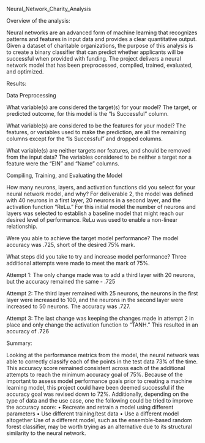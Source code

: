Neural_Network_Charity_Analysis

Overview of the analysis: 

Neural networks are an advanced form of machine learning that recognizes patterns and features in input data and provides a clear quantitative output.  Given a dataset of charitable organizations, the purpose of this analysis is to create a binary classifier that can predict whether applicants will be successful when provided with funding. The project delivers a neural network model that has been preprocessed, compiled, trained, evaluated, and optimized.

Results:

Data Preprocessing

What variable(s) are considered the target(s) for your model?
The target, or predicted outcome, for this model is the “Is Successful” column.

What variable(s) are considered to be the features for your model?
The features, or variables used to make the prediction, are all the remaining columns except for
the “Is Successful” and dropped columns.

What variable(s) are neither targets nor features, and should be removed from the input data?
The variables considered to be neither a target nor a feature were the “EIN” and “Name” columns.

Compiling, Training, and Evaluating the Model

How many neurons, layers, and activation functions did you select for your neural network model, and why?
For deliverable 2, the model was defined with 40 neurons in a first layer, 20 neurons in a second layer, and the activation function “ReLu.” For this initial model the number of neurons and layers was selected to establish a baseline model that might reach our desired level of performance.  ReLu was used to enable a non-linear relationship.

Were you able to achieve the target model performance?
The model accuracy was .725, short of the desired 75% mark.

What steps did you take to try and increase model performance?
Three additional attempts were made to meet the mark of 75%.

Attempt 1:  The only change made was to add a third layer with 20 neurons, but the accuracy remained the same - .725

Attempt 2:  The third layer remained with 25 neurons, the neurons in the first layer were increased to 100, and the neurons in the second layer were increased to 50 neurons.  The accuracy was .727.

Attempt 3:  The last change was keeping the changes made in attempt 2 in place and only change the activation function to “TANH.”  This resulted in an accuracy of .726

Summary:

Looking at the performance metrics from the model, the neural network was able to correctly classify each of the points in the test data 73% of the time.  This accuracy score remained consistent across each of the additional attempts to reach the minimum accuracy goal of 75%. 
Because of the important to assess model performance goals prior to creating a machine learning model, this project could have been deemed successful if the accuracy goal was revised down to 72%.  Additionally, depending on the type of data and the use case, one the following could be tried to improve the accuracy score:
•	Recreate and retrain a model using different parameters
•	Use different training/test data
•	Use a different model altogether
Use of a different model, such as the ensemble-based random forest classifier, may be worth trying as an alternative due to its structural similarity to the neural network.



